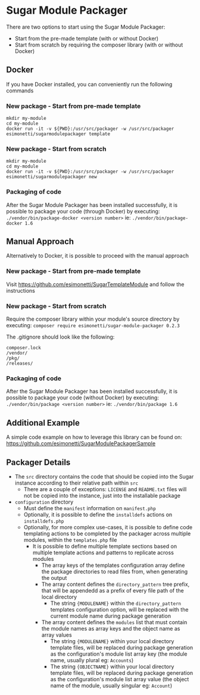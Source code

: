 # Sugar Module Packager

There are two options to start using the Sugar Module Packager:

* Start from the pre-made template (with or without Docker)
* Start from scratch by requiring the composer library (with or without Docker)

## Docker
If you have Docker installed, you can conveniently run the following commands

### New package - Start from pre-made template
```
mkdir my-module
cd my-module
docker run -it -v ${PWD}:/usr/src/packager -w /usr/src/packager esimonetti/sugarmodulepackager template
```

### New package - Start from scratch
```
mkdir my-module
cd my-module
docker run -it -v ${PWD}:/usr/src/packager -w /usr/src/packager esimonetti/sugarmodulepackager new
```

### Packaging of code
After the Sugar Module Packager has been installed successfully, it is possible to package your code (through Docker) by executing: `./vendor/bin/package-docker <version number>` ie: `./vendor/bin/package-docker 1.6`


## Manual Approach
Alternatively to Docker, it is possible to proceed with the manual approach

### New package - Start from pre-made template
Visit https://github.com/esimonetti/SugarTemplateModule and follow the instructions

### New package - Start from scratch
Require the composer library within your module's source directory by executing: `composer require esimonetti/sugar-module-packager 0.2.3`

The .gitignore should look like the following:
```
composer.lock
/vendor/
/pkg/
/releases/
```

### Packaging of code
After the Sugar Module Packager has been installed successfully, it is possible to package your code (without Docker) by executing: `./vendor/bin/package <version number>` ie: `./vendor/bin/package 1.6`

## Additional Example
A simple code example on how to leverage this library can be found on: https://github.com/esimonetti/SugarModulePackagerSample

## Packager Details
* The `src` directory contains the code that should be copied into the Sugar instance according to their relative path within `src`
    * There are a couple of exceptions: `LICENSE` and `README.txt` files will not be copied into the instance, just into the installable package
* `configuration` directory
    * Must define the `manifest` information on `manifest.php`
    * Optionally, it is possible to define the `installdefs` actions on `installdefs.php`
    * Optionally, for more complex use-cases, it is possible to define code templating actions to be completed by the packager across multiple modules, within the `templates.php` file
        * It is possible to define multiple template sections based on multiple template actions and patterns to replicate across modules
            * The array keys of the templates configuration array define the package directories to read files from, when generating the output
            * The array content defines the `directory_pattern` tree prefix, that will be appendedd as a prefix of every file path of the local directory
                * The string `{MODULENAME}` within the `directory_pattern` templates configuration option, will be replaced with the current module name during package generation
            * The array content defines the `modules` list that must contain the module names as array keys and the object name as array values
                * The string `{MODULENAME}` within your local directory template files, will be replaced during package generation as the configuration's module list array key (the module name, usually plural eg: `Accounts`)
                * The string `{OBJECTNAME}` within your local directory template files, will be replaced during package generation as the configuration's module list array value (the object name of the module, usually singular eg: `Account`)
